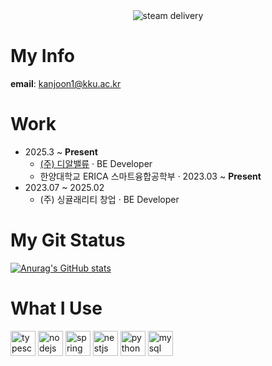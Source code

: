 <div align="center">
  <img
    src="https://media.tenor.com/8iA1LlHkqhAAAAAe/steam-delivery.png"
    alt="steam delivery"
    style="max-width: 100%; height: auto;"
  />
</div>

<div align="left">
  
# __My Info__
__email__: kanjoon1@kku.ac.kr

# __Work__
- 2025.3 ~ **Present** 
  - <a href="http://www.drvalue.co.kr/">(주) 디알밸류</a> · BE Developer
  - 한양대학교 ERICA 스마트융합공학부 · 2023.03 ~ **Present**
- 2023.07 ~ 2025.02
  - (주) 싱귤래리티 창업 · BE Developer

# __My Git Status__
[![Anurag's GitHub stats](https://github-readme-stats.vercel.app/api?username=leenuu)](https://github.com/anuraghazra/github-readme-stats)

# __What I Use__
<img src="https://img.shields.io/badge/TypeScript-3178C6?logo=typescript&logoColor=white&style=for-the-badge" height="40" alt="typescript logo"  />
<img src="https://img.shields.io/badge/Node.js-339933?logo=nodedotjs&logoColor=white&style=for-the-badge" height="40" alt="nodejs logo"  />
<img src="https://img.shields.io/badge/Spring-6DB33F?logo=spring&logoColor=black&style=for-the-badge" height="40" alt="spring logo"  />
<img src="https://img.shields.io/badge/NestJS-E0234E?logo=nestjs&logoColor=white&style=for-the-badge" height="40" alt="nestjs logo"  />
<img src="https://img.shields.io/badge/Python-3776AB?logo=python&logoColor=white&style=for-the-badge" height="40" alt="python logo"  />
<img src="https://img.shields.io/badge/MySQL-4479A1?logo=mysql&logoColor=white&style=for-the-badge" height="40" alt="mysql logo"  />
<br><br>

</div>
